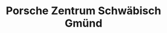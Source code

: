 ---
title: "Porsche Zentrum Schwäbisch Gmünd"
url: /schwaebisch-gmuend/porsche-zentrum-schwaebisch-gmuend/
shop: Autohaus
---